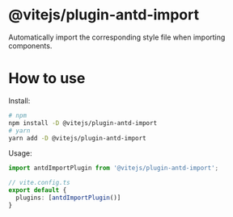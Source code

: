 # @vitejs/plugin-antd-import

Automatically import the corresponding style file when importing components.

# How to use

Install:

```bash
# npm
npm install -D @vitejs/plugin-antd-import
# yarn
yarn add -D @vitejs/plugin-antd-import
```

Usage:

```ts
import antdImportPlugin from '@vitejs/plugin-antd-import';

// vite.config.ts
export default {
  plugins: [antdImportPlugin()]
}
```
